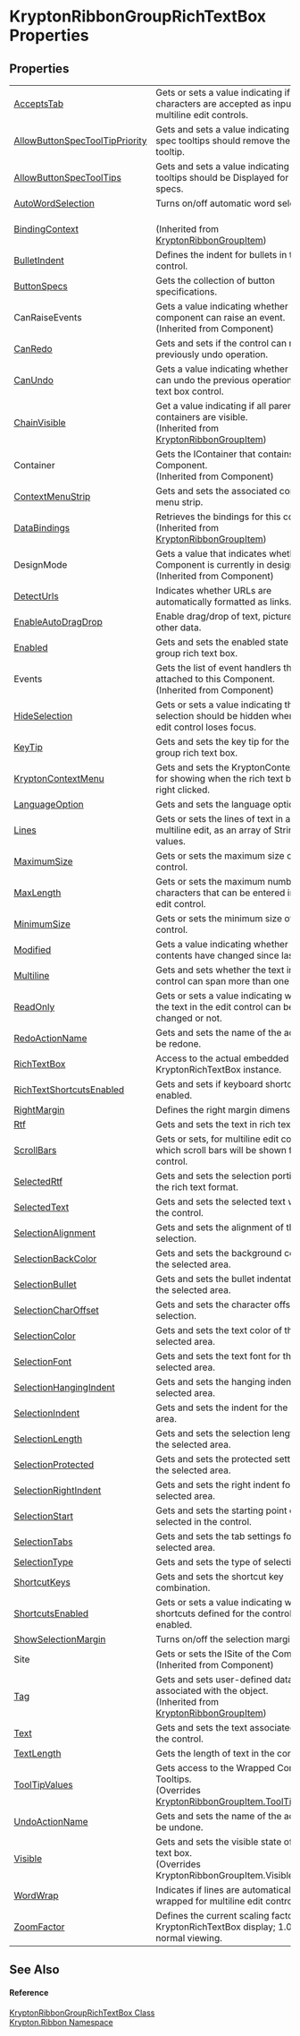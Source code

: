 # KryptonRibbonGroupRichTextBox Properties




## Properties
<table>
<tr>
<td><a href="f8d9a171-f7fa-80a3-f20f-d12ceaf075bd.md">AcceptsTab</a></td>
<td>Gets or sets a value indicating if tab characters are accepted as input for multiline edit controls.</td></tr>
<tr>
<td><a href="5c18f92f-ed1b-8459-7c57-0b47d550bc07.md">AllowButtonSpecToolTipPriority</a></td>
<td>Gets and sets a value indicating if button spec tooltips should remove the parent tooltip.</td></tr>
<tr>
<td><a href="a499c3fa-ecd4-8ef4-6fc1-e7eafcfc840c.md">AllowButtonSpecToolTips</a></td>
<td>Gets and sets a value indicating if tooltips should be Displayed for button specs.</td></tr>
<tr>
<td><a href="6a553e75-c901-5967-15eb-7570c474afcf.md">AutoWordSelection</a></td>
<td>Turns on/off automatic word selection.</td></tr>
<tr>
<td><a href="c9f41166-b541-4efc-c022-7bf3fad1b338.md">BindingContext</a></td>
<td><br />(Inherited from <a href="42b4e823-3d0e-29bf-ca83-927a7a58295d.md">KryptonRibbonGroupItem</a>)</td></tr>
<tr>
<td><a href="0ef6b7fa-7bf0-9fa8-8c6f-e6fe677e8b76.md">BulletIndent</a></td>
<td>Defines the indent for bullets in the control.</td></tr>
<tr>
<td><a href="e764c695-b30d-80a8-be17-2ce67375346f.md">ButtonSpecs</a></td>
<td>Gets the collection of button specifications.</td></tr>
<tr>
<td>CanRaiseEvents</td>
<td>Gets a value indicating whether the component can raise an event.<br />(Inherited from Component)</td></tr>
<tr>
<td><a href="e0513fdd-666c-499b-5c34-30040d88bc63.md">CanRedo</a></td>
<td>Gets and sets if the control can redo a previously undo operation.</td></tr>
<tr>
<td><a href="a49efdfd-6bba-c28a-fbf9-f3f4345b6e81.md">CanUndo</a></td>
<td>Gets a value indicating whether the user can undo the previous operation in a rich text box control.</td></tr>
<tr>
<td><a href="302e2c6c-a240-ed7c-5bbf-0db525ef4a32.md">ChainVisible</a></td>
<td>Get a value indicating if all parent containers are visible.<br />(Inherited from <a href="42b4e823-3d0e-29bf-ca83-927a7a58295d.md">KryptonRibbonGroupItem</a>)</td></tr>
<tr>
<td>Container</td>
<td>Gets the IContainer that contains the Component.<br />(Inherited from Component)</td></tr>
<tr>
<td><a href="5236bf1a-89ab-4bb3-8ff6-19a984ed04e1.md">ContextMenuStrip</a></td>
<td>Gets and sets the associated context menu strip.</td></tr>
<tr>
<td><a href="27c19a8c-9d52-40d5-9190-6d7fb79ce391.md">DataBindings</a></td>
<td>Retrieves the bindings for this control.<br />(Inherited from <a href="42b4e823-3d0e-29bf-ca83-927a7a58295d.md">KryptonRibbonGroupItem</a>)</td></tr>
<tr>
<td>DesignMode</td>
<td>Gets a value that indicates whether the Component is currently in design mode.<br />(Inherited from Component)</td></tr>
<tr>
<td><a href="5769ced2-4bd9-11e3-2c1d-9b277f400e76.md">DetectUrls</a></td>
<td>Indicates whether URLs are automatically formatted as links.</td></tr>
<tr>
<td><a href="80695155-499d-91e8-0691-39dddb5e4a96.md">EnableAutoDragDrop</a></td>
<td>Enable drag/drop of text, pictures and other data.</td></tr>
<tr>
<td><a href="ceb64012-0412-064c-206f-80e0d0fd1dc9.md">Enabled</a></td>
<td>Gets and sets the enabled state of the group rich text box.</td></tr>
<tr>
<td>Events</td>
<td>Gets the list of event handlers that are attached to this Component.<br />(Inherited from Component)</td></tr>
<tr>
<td><a href="3985f8be-7cba-5aa4-8205-ee03bd5afdd7.md">HideSelection</a></td>
<td>Gets or sets a value indicating that the selection should be hidden when the edit control loses focus.</td></tr>
<tr>
<td><a href="43305777-969b-a38e-4c16-04de7da613c9.md">KeyTip</a></td>
<td>Gets and sets the key tip for the ribbon group rich text box.</td></tr>
<tr>
<td><a href="586e5fdf-2256-6018-f504-4c470c12750b.md">KryptonContextMenu</a></td>
<td>Gets and sets the KryptonContextMenu for showing when the rich text box is right clicked.</td></tr>
<tr>
<td><a href="e9babd8f-5f8d-b09a-8482-43b128ef6f30.md">LanguageOption</a></td>
<td>Gets and sets the language option.</td></tr>
<tr>
<td><a href="3451a393-e1c6-6866-5de7-fc0b3b287236.md">Lines</a></td>
<td>Gets or sets the lines of text in a multiline edit, as an array of String values.</td></tr>
<tr>
<td><a href="7a830153-2a71-1e70-226d-530754a11405.md">MaximumSize</a></td>
<td>Gets or sets the maximum size of the control.</td></tr>
<tr>
<td><a href="e65e9808-f823-4acb-ebf3-0c13835033d8.md">MaxLength</a></td>
<td>Gets or sets the maximum number of characters that can be entered into the edit control.</td></tr>
<tr>
<td><a href="17d4e83a-87d6-e8d4-a0f2-13f03d308ba8.md">MinimumSize</a></td>
<td>Gets or sets the minimum size of the control.</td></tr>
<tr>
<td><a href="4fe0ab2c-bfd6-f654-4eb2-336208b798dc.md">Modified</a></td>
<td>Gets a value indicating whether the contents have changed since last last.</td></tr>
<tr>
<td><a href="819ebd26-645d-75c1-82c7-ca73dd66c211.md">Multiline</a></td>
<td>Gets and sets whether the text in the control can span more than one line.</td></tr>
<tr>
<td><a href="4c1d33c1-b399-c59d-1132-2d933261201b.md">ReadOnly</a></td>
<td>Gets or sets a value indicating whether the text in the edit control can be changed or not.</td></tr>
<tr>
<td><a href="f25e80cd-47d8-1c7d-bac2-535e67d8745e.md">RedoActionName</a></td>
<td>Gets and sets the name of the action to be redone.</td></tr>
<tr>
<td><a href="3ec3e477-ae97-27c8-180c-2faa91c11db7.md">RichTextBox</a></td>
<td>Access to the actual embedded KryptonRichTextBox instance.</td></tr>
<tr>
<td><a href="1fc3f789-cc0f-5c20-eb17-5b4cf5b89759.md">RichTextShortcutsEnabled</a></td>
<td>Gets and sets if keyboard shortcuts are enabled.</td></tr>
<tr>
<td><a href="28f71ff6-6776-2a8e-4578-dcacaf8a9ec1.md">RightMargin</a></td>
<td>Defines the right margin dimensions.</td></tr>
<tr>
<td><a href="7463ef17-a521-c8ee-9c44-a42ff986c544.md">Rtf</a></td>
<td>Gets and sets the text in rich text format.</td></tr>
<tr>
<td><a href="653f2dbc-f932-2ab5-7d20-75c7bf471ee9.md">ScrollBars</a></td>
<td>Gets or sets, for multiline edit controls, which scroll bars will be shown for this control.</td></tr>
<tr>
<td><a href="5e8b4093-928c-7afe-eb38-c13c536c38c5.md">SelectedRtf</a></td>
<td>Gets and sets the selection portion of the rich text format.</td></tr>
<tr>
<td><a href="e0bc8e72-6746-f0f9-0ae7-c218ca1322d0.md">SelectedText</a></td>
<td>Gets and sets the selected text within the control.</td></tr>
<tr>
<td><a href="7311fa02-6399-20d2-f4d9-fc2b85ee67b8.md">SelectionAlignment</a></td>
<td>Gets and sets the alignment of the selection.</td></tr>
<tr>
<td><a href="2ea84810-01e2-7aac-9cc7-6fbbc4960de3.md">SelectionBackColor</a></td>
<td>Gets and sets the background color of the selected area.</td></tr>
<tr>
<td><a href="1667632b-756e-c4b0-9b0b-8e80d7f9337a.md">SelectionBullet</a></td>
<td>Gets and sets the bullet indentation of the selected area.</td></tr>
<tr>
<td><a href="6ae453ca-3344-b139-d6c9-3ab7d4635b90.md">SelectionCharOffset</a></td>
<td>Gets and sets the character offset of the selection.</td></tr>
<tr>
<td><a href="b0f04178-6bd6-3cf6-d95e-3c53c6c7d6de.md">SelectionColor</a></td>
<td>Gets and sets the text color of the selected area.</td></tr>
<tr>
<td><a href="d609cf13-16ed-7479-68fb-351d5c3968ca.md">SelectionFont</a></td>
<td>Gets and sets the text font for the selected area.</td></tr>
<tr>
<td><a href="a4622921-7dbc-0cdc-5dd6-e8775154cdbf.md">SelectionHangingIndent</a></td>
<td>Gets and sets the hanging indent for the selected area.</td></tr>
<tr>
<td><a href="da669c6d-2233-25d3-d1f7-8296dbc739c2.md">SelectionIndent</a></td>
<td>Gets and sets the indent for the selected area.</td></tr>
<tr>
<td><a href="bacc82ef-269a-2388-3295-0fdbfee57b4e.md">SelectionLength</a></td>
<td>Gets and sets the selection length for the selected area.</td></tr>
<tr>
<td><a href="c4c003e8-cd5e-87b9-6d6e-90b87f1d8b2f.md">SelectionProtected</a></td>
<td>Gets and sets the protected setting for the selected area.</td></tr>
<tr>
<td><a href="60408aff-36f1-8020-562c-9f1e7006ddec.md">SelectionRightIndent</a></td>
<td>Gets and sets the right indent for the selected area.</td></tr>
<tr>
<td><a href="dbf0e01b-0c11-e9e4-2edc-1a8cf9d91722.md">SelectionStart</a></td>
<td>Gets and sets the starting point of text selected in the control.</td></tr>
<tr>
<td><a href="d8aac7b5-5f47-bda9-b2c8-50e598b512e0.md">SelectionTabs</a></td>
<td>Gets and sets the tab settings for the selected area.</td></tr>
<tr>
<td><a href="79c3f868-c697-ce9e-4d19-1b0bbe15606f.md">SelectionType</a></td>
<td>Gets and sets the type of selection.</td></tr>
<tr>
<td><a href="678675ff-a7ba-4266-68e4-a53f97d85fe1.md">ShortcutKeys</a></td>
<td>Gets and sets the shortcut key combination.</td></tr>
<tr>
<td><a href="cce97bb9-889e-0eee-f952-606671de86a7.md">ShortcutsEnabled</a></td>
<td>Gets or sets a value indicating whether shortcuts defined for the control are enabled.</td></tr>
<tr>
<td><a href="ca9cb92e-2d2c-28cc-ba48-dc79e86e47a7.md">ShowSelectionMargin</a></td>
<td>Turns on/off the selection margin.</td></tr>
<tr>
<td>Site</td>
<td>Gets or sets the ISite of the Component.<br />(Inherited from Component)</td></tr>
<tr>
<td><a href="8f0958de-84a9-b6c7-700f-32549d83cf88.md">Tag</a></td>
<td>Gets and sets user-defined data associated with the object.<br />(Inherited from <a href="42b4e823-3d0e-29bf-ca83-927a7a58295d.md">KryptonRibbonGroupItem</a>)</td></tr>
<tr>
<td><a href="7c7316ec-7351-c8f0-9f55-fd0be7628062.md">Text</a></td>
<td>Gets and sets the text associated with the control.</td></tr>
<tr>
<td><a href="3c013edc-9908-1661-5181-9ee9e700923d.md">TextLength</a></td>
<td>Gets the length of text in the control.</td></tr>
<tr>
<td><a href="2dec8e10-b49b-92be-848a-69ed8578dcd3.md">ToolTipValues</a></td>
<td>Gets access to the Wrapped Controls Tooltips.<br />(Overrides <a href="ab122b1c-b5e5-dfd9-e66a-286ea03ea3cb.md">KryptonRibbonGroupItem.ToolTipValues</a>)</td></tr>
<tr>
<td><a href="e5480628-33a1-64a6-5bd4-feb994640f70.md">UndoActionName</a></td>
<td>Gets and sets the name of the action to be undone.</td></tr>
<tr>
<td><a href="c7a1abf6-328b-bd90-33a8-141ae9a20d7a.md">Visible</a></td>
<td>Gets and sets the visible state of the rich text box.<br />(Overrides KryptonRibbonGroupItem.Visible)</td></tr>
<tr>
<td><a href="9c839e67-188a-e73e-5ebb-1c3f1d1bfd66.md">WordWrap</a></td>
<td>Indicates if lines are automatically word-wrapped for multiline edit controls.</td></tr>
<tr>
<td><a href="d82a8dc0-485f-2fd0-0454-42b2fff98fd0.md">ZoomFactor</a></td>
<td>Defines the current scaling factor of the KryptonRichTextBox display; 1.0 is normal viewing.</td></tr>
</table>

## See Also


#### Reference
<a href="405a46a1-72b8-c818-b203-0b62cf064e57.md">KryptonRibbonGroupRichTextBox Class</a>  
<a href="1e9bc734-cff9-e9b8-f013-94cdac669794.md">Krypton.Ribbon Namespace</a>  
